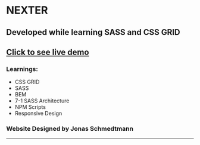 # NEXTER

## Developed while learning SASS and CSS GRID

## [Click to see live demo](https://nexter-sass-web.netlify.app/)

### Learnings:

-   CSS GRID
-   SASS
-   BEM
-   7-1 SASS Architecture
-   NPM Scripts
-   Responsive Design

### Website Designed by Jonas Schmedtmann

<hr>
